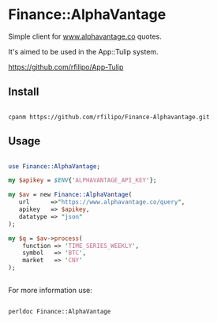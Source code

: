 # Finance::AlphaVantage

Simple client for www.alphavantage.co quotes.

It's aimed to be used in the App::Tulip system.

https://github.com/rfilipo/App-Tulip


## Install

```shell

cpanm https://github.com/rfilipo/Finance-Alphavantage.git

```

## Usage

```perl

use Finance::AlphaVantage;

my $apikey = $ENV{'ALPHAVANTAGE_API_KEY'};

my $av = new Finance::AlphaVantage(
   url      =>"https://www.alphavantage.co/query",
   apikey   => $apikey,
   datatype => "json"
);

my $q = $av->process(
    function => 'TIME_SERIES_WEEKLY',
    symbol   => 'BTC',
    market   => 'CNY'
);
  
```
For more information use:


```shell

perldoc Finance::AlphaVantage

```

